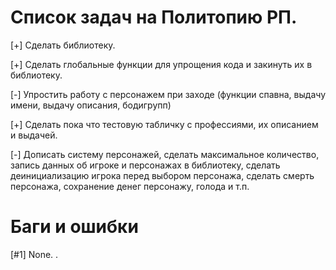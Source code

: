 # Список задач на Политопию РП.

[+] Сделать библиотеку.

[+] Сделать глобальные функции для упрощения кода и закинуть их в библиотеку.

[-] Упростить работу с персонажем при заходе (функции спавна, выдачу имени, выдачу описания, бодигрупп)

[+] Сделать пока что тестовую табличку с профессиями, их описанием и выдачей.

[-] Дописать систему персонажей, сделать максимальное количество, запись данных об игроке и персонажах в библиотеку, сделать деинициализацию игрока перед выбором персонажа, сделать смерть персонажа, сохранение денег персонажу, голода и т.п.

# Баги и ошибки

[#1] None. 
 .
